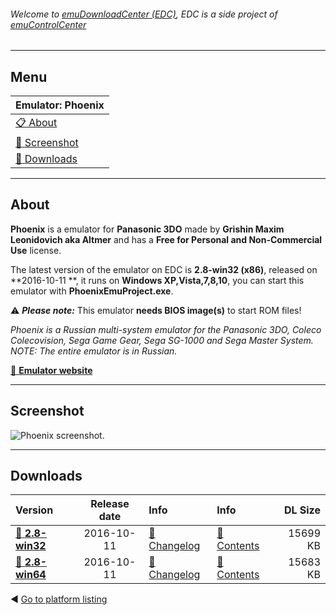 ###### Welcome to [emuDownloadCenter (EDC)](https://github.com/PhoenixInteractiveNL/emuDownloadCenter/wiki/), EDC is a side project of [emuControlCenter](https://github.com/PhoenixInteractiveNL/emuControlCenter/wiki/)
***
## Menu
| **Emulator: Phoenix** |
|:---------|
| [:clipboard: About](#about) |
| [:sunrise: Screenshot](#screenshot) |
| [:floppy_disk: Downloads](#downloads) |
***
## About
**Phoenix** is a emulator for **Panasonic 3DO** made by **Grishin Maxim Leonidovich aka Altmer** and has a **Free for Personal and Non-Commercial Use** license.

The latest version of the emulator on EDC is **2.8-win32 (x86)**, released on **2016-10-11 **, it runs on **Windows XP,Vista,7,8,10**, you can start this emulator with **PhoenixEmuProject.exe**.

:warning: _**Please note:**_ This emulator **needs BIOS image(s)** to start ROM files!

_Phoenix is a Russian multi-system emulator for the Panasonic 3DO, Coleco Colecovision, Sega Game Gear, Sega SG-1000 and Sega Master System. NOTE: The entire emulator is in Russian._

[:link: **Emulator website**](https://arts-union.ru/node/23)
***
## Screenshot
![](https://raw.githubusercontent.com/PhoenixInteractiveNL/emuDownloadCenter/master/hooks/phoenix/screen.jpg "Phoenix screenshot.")
***
## Downloads
| Version  | Release date  | Info       | Info       | DL Size    |
|:---------|:-------------:|:-----------|:-----------|-----------:|
| [:floppy_disk: **2.8-win32**](https://github.com/PhoenixInteractiveNL/edc-repo0001/raw/master/phoenix/2.8-win32.7z) | 2016-10-11 | [:page_facing_up: Changelog](https://github.com/PhoenixInteractiveNL/edc-repo0001/blob/master/phoenix/2.8-win32_changelog.txt) | [:mag_right: Contents](https://github.com/PhoenixInteractiveNL/edc-repo0001/blob/master/phoenix/2.8-win32_contents.txt) | 15699 KB |
| [:floppy_disk: **2.8-win64**](https://github.com/PhoenixInteractiveNL/edc-repo0001/raw/master/phoenix/2.8-win64.7z) | 2016-10-11 | [:page_facing_up: Changelog](https://github.com/PhoenixInteractiveNL/edc-repo0001/blob/master/phoenix/2.8-win64_changelog.txt) | [:mag_right: Contents](https://github.com/PhoenixInteractiveNL/edc-repo0001/blob/master/phoenix/2.8-win64_contents.txt) | 15683 KB |

:arrow_backward: [Go to platform listing](https://github.com/PhoenixInteractiveNL/emuDownloadCenter/wiki/EDC-Platform-List)
